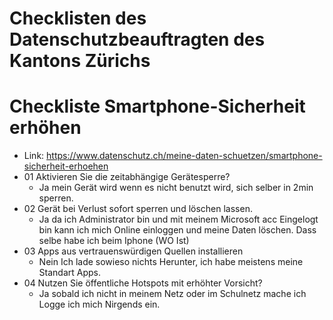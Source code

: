 # Checklisten des Datenschutzbeauftragten des Kantons Zürichs

# Checkliste Smartphone-Sicherheit erhöhen
 - Link: https://www.datenschutz.ch/meine-daten-schuetzen/smartphone-sicherheit-erhoehen
 - 01 Aktivieren Sie die zeitabhängige Gerätesperre?
    - Ja mein Gerät wird wenn es nicht benutzt wird, sich selber in 2min sperren.
 - 02 Gerät bei Verlust sofort sperren und löschen lassen.
    - Ja da ich Administrator bin und mit meinem Microsoft acc Eingelogt bin kann ich mich Online einloggen und meine Daten löschen. Dass selbe habe ich beim Iphone (WO Ist)
 - 03 Apps aus vertrauenswürdigen Quellen installieren
    - Nein Ich lade sowieso nichts Herunter, ich habe meistens meine Standart Apps.
 - 04 Nutzen Sie öffentliche Hotspots mit erhöhter Vorsicht?
    - Ja sobald ich nicht in meinem Netz oder im Schulnetz mache ich Logge ich mich Nirgends ein.

